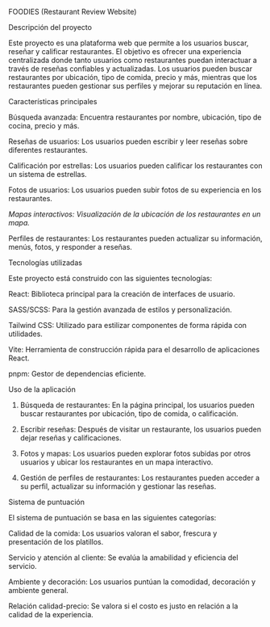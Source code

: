 FOODIES (Restaurant Review Website)

Descripción del proyecto

Este proyecto es una plataforma web que permite a los usuarios buscar, reseñar y calificar restaurantes. El objetivo es ofrecer una experiencia centralizada donde tanto usuarios como restaurantes puedan interactuar a través de reseñas confiables y actualizadas. Los usuarios pueden buscar restaurantes por ubicación, tipo de comida, precio y más, mientras que los restaurantes pueden gestionar sus perfiles y mejorar su reputación en línea.

Características principales

Búsqueda avanzada: Encuentra restaurantes por nombre, ubicación, tipo de cocina, precio y más.

Reseñas de usuarios: Los usuarios pueden escribir y leer reseñas sobre diferentes restaurantes.

Calificación por estrellas: Los usuarios pueden calificar los restaurantes con un sistema de estrellas.

Fotos de usuarios: Los usuarios pueden subir fotos de su experiencia en los restaurantes.

*Mapas interactivos: Visualización de la ubicación de los restaurantes en un mapa.*

Perfiles de restaurantes: Los restaurantes pueden actualizar su información, menús, fotos, y responder a reseñas.



Tecnologías utilizadas

Este proyecto está construido con las siguientes tecnologías:

React: Biblioteca principal para la creación de interfaces de usuario.

SASS/SCSS: Para la gestión avanzada de estilos y personalización.

Tailwind CSS: Utilizado para estilizar componentes de forma rápida con utilidades.

Vite: Herramienta de construcción rápida para el desarrollo de aplicaciones React.

pnpm: Gestor de dependencias eficiente.


Uso de la aplicación

1. Búsqueda de restaurantes: En la página principal, los usuarios pueden buscar restaurantes por ubicación, tipo de comida, o calificación.


2. Escribir reseñas: Después de visitar un restaurante, los usuarios pueden dejar reseñas y calificaciones.


3. Fotos y mapas: Los usuarios pueden explorar fotos subidas por otros usuarios y ubicar los restaurantes en un mapa interactivo.


4. Gestión de perfiles de restaurantes: Los restaurantes pueden acceder a su perfil, actualizar su información y gestionar las reseñas.



Sistema de puntuación

El sistema de puntuación se basa en las siguientes categorías:

Calidad de la comida: Los usuarios valoran el sabor, frescura y presentación de los platillos.

Servicio y atención al cliente: Se evalúa la amabilidad y eficiencia del servicio.

Ambiente y decoración: Los usuarios puntúan la comodidad, decoración y ambiente general.

Relación calidad-precio: Se valora si el costo es justo en relación a la calidad de la experiencia.
